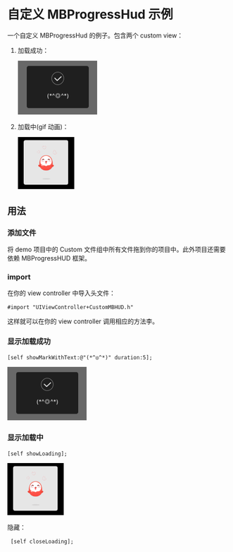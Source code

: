 # 自定义 MBProgressHud 示例

一个自定义 MBProgressHud 的例子。包含两个 custom view：

1. 加载成功：

	<img src="1.png" width="180"/>
	
2. 加载中(gif 动画)：

	<img src="2.png" width="128"/>
	
	
## 用法

### 添加文件

将 demo 项目中的 Custom 文件组中所有文件拖到你的项目中。此外项目还需要依赖 MBProgressHUD 框架。

### import

在你的 view controller 中导入头文件：
	
	#import "UIViewController+CustomMBHUD.h"
	
这样就可以在你的 view controller 调用相应的方法李。

### 显示加载成功

	[self showMarkWithText:@"(*^◎^*)" duration:5];
	
<img src="1.png" width="180"/>
	
### 显示加载中

	[self showLoading];
	
<img src="2.png" width="128"/>

隐藏：

	 [self closeLoading];


